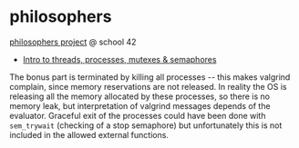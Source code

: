 # philosophers
[philosophers project](.test/philosophers.pdf) @ school 42

- [Intro to threads, processes, mutexes & semaphores](https://www.youtube.com/watch?v=d9s_d28yJq0&list=PLfqABt5AS4FmuQf70psXrsMLEDQXNkLq2&index=1)

The bonus part is terminated by killing all processes -- this makes valgrind complain, since memory reservations are not released. In reality the OS is releasing all the memory allocated by these processes, so there is no memory leak, but interpretation of valgrind messages depends of the evaluator.
Graceful exit of the processes could have been done with `sem_trywait` (checking of a stop semaphore) but unfortunately this is not included in the allowed external functions.
